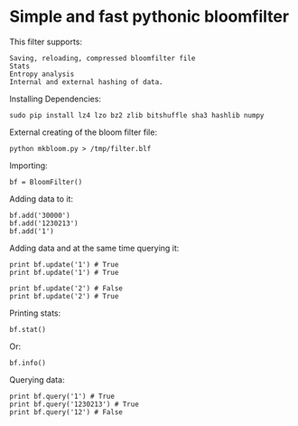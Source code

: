 # Simple and fast pythonic bloomfilter

This filter supports: 

    Saving, reloading, compressed bloomfilter file
    Stats
    Entropy analysis
    Internal and external hashing of data.

Installing Dependencies:

    sudo pip install lz4 lzo bz2 zlib bitshuffle sha3 hashlib numpy

External creating of the bloom filter file:

    python mkbloom.py > /tmp/filter.blf

Importing:

    bf = BloomFilter()

Adding data to it:

    bf.add('30000')
    bf.add('1230213')
    bf.add('1')
    
Adding data and at the same time querying it:

    print bf.update('1') # True
    print bf.update('1') # True
    
    print bf.update('2') # False
    print bf.update('2') # True

Printing stats:

    bf.stat()
    
Or:
    
    bf.info()

Querying data:

    print bf.query('1') # True
    print bf.query('1230213') # True
    print bf.query('12') # False
